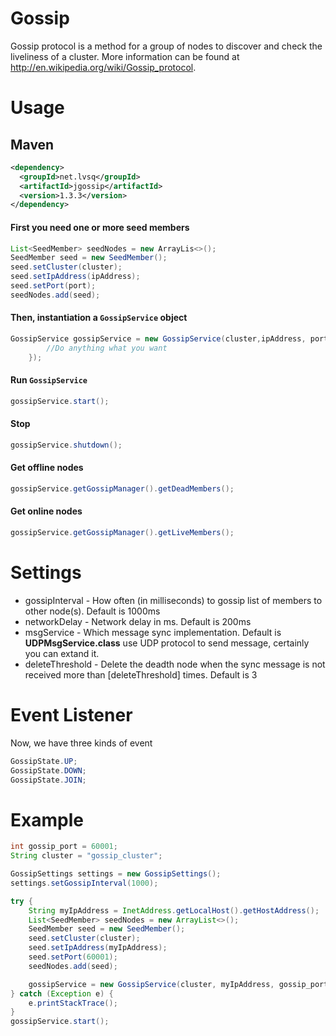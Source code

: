# Gossip
Gossip protocol is a method for a group of nodes to discover and check the liveliness of a cluster. More information can be found at http://en.wikipedia.org/wiki/Gossip_protocol.

# Usage
## Maven
```xml
<dependency>
  <groupId>net.lvsq</groupId>
  <artifactId>jgossip</artifactId>
  <version>1.3.3</version>
</dependency>
```


#### First you need one or more seed members

```java
List<SeedMember> seedNodes = new ArrayLis<>();
SeedMember seed = new SeedMember();
seed.setCluster(cluster);
seed.setIpAddress(ipAddress);
seed.setPort(port);
seedNodes.add(seed);
```


#### Then, instantiation a `GossipService` object
```java
GossipService gossipService = new GossipService(cluster,ipAddress, port, id, seedNodes, new GossipSettings(), (member, state) -> {
        //Do anything what you want
    });
```

#### Run `GossipService`
```java
gossipService.start();
```

#### Stop
```java
gossipService.shutdown();
```

#### Get offline nodes
```java
gossipService.getGossipManager().getDeadMembers();
```

#### Get online nodes
```java
gossipService.getGossipManager().getLiveMembers();
```

# Settings
* gossipInterval - How often (in milliseconds) to gossip list of members to other node(s). Default is 1000ms
* networkDelay - Network delay in ms. Default is 200ms
* msgService - Which message sync implementation. Default is **UDPMsgService.class** use UDP protocol to send message, certainly you can extand it.
* deleteThreshold - Delete the deadth node when the sync message is not received more than [deleteThreshold] times. Default is 3

# Event Listener
Now, we have three kinds of event
```java
GossipState.UP;
GossipState.DOWN;
GossipState.JOIN;
```

# Example
```java
int gossip_port = 60001;
String cluster = "gossip_cluster";

GossipSettings settings = new GossipSettings();
settings.setGossipInterval(1000);

try {
    String myIpAddress = InetAddress.getLocalHost().getHostAddress();
    List<SeedMember> seedNodes = new ArrayList<>();
    SeedMember seed = new SeedMember();
    seed.setCluster(cluster);
    seed.setIpAddress(myIpAddress);
    seed.setPort(60001);
    seedNodes.add(seed);

    gossipService = new GossipService(cluster, myIpAddress, gossip_port, null, seedNodes, settings, (member, state) ->System.out.println("member:" + member + "  state: " + state));
} catch (Exception e) {
    e.printStackTrace();
}
gossipService.start();
        
```

